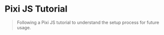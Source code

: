 # Pixi JS Tutorial

> Following a Pixi JS tutorial to understand the setup process for future usage.
